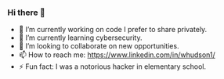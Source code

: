 ### Hi there 👋

- 🔭 I’m currently working on code I prefer to share privately.
- 🌱 I’m currently learning cybersecurity.
- 👯 I’m looking to collaborate on new opportunities.
- 📫 How to reach me: https://www.linkedin.com/in/whudson1/
- ⚡ Fun fact: I was a notorious hacker in elementary school.
